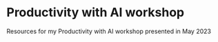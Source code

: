 # Productivity with AI workshop

Resources for my Productivity with AI workshop presented in May 2023
